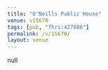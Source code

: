 ```yaml
---
title: "O'Neills Public House"
venue: v15670
tags: [pub, "fhrs:427886"]
permalink: /v/15670/
layout: venue
---
```

null